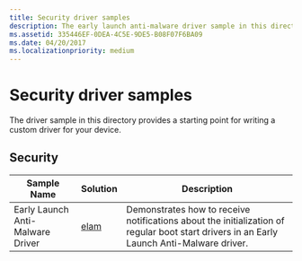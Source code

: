```yaml
---
title: Security driver samples
description: The early launch anti-malware driver sample in this directory provides a starting point for writing a custom driver for your device.
ms.assetid: 335446EF-0DEA-4C5E-9DE5-B08F07F6BA09
ms.date: 04/20/2017
ms.localizationpriority: medium
---
```


# Security driver samples


The driver sample in this directory provides a starting point for writing a custom driver for your device.

## Security


| Sample Name                      | Solution                                                | Description                                                                                                                              |
|----------------------------------|---------------------------------------------------------|------------------------------------------------------------------------------------------------------------------------------------------|
| Early Launch Anti-Malware Driver | [elam](https://go.microsoft.com/fwlink/p/?LinkId=617954) | Demonstrates how to receive notifications about the initialization of regular boot start drivers in an Early Launch Anti-Malware driver. |

 

 

 




